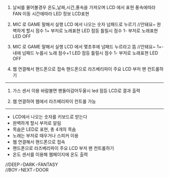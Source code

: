 1. 날씨를 물어볼경우 온도,날짜,시간,풍속을 가져오며
   LCD 에서 표현
   풍속에따라 FAN 이동
   시간에따라 LED 
   정보 LCD표현

2. MIC 로 GAME 말해서 실행
   LCD 에서 나오는 숫자 넘패드로 누르기           //안돼요~
   완벽하게 할시 점수 1+ 부저로 노래표현 LED 점등
   틀릴시 점수 1- 부저로 노래표현 LED OFF
    


3. MIC 로 GAME 말해서 실행
   LCD 에서 몇초후에 넘패드 누르라고 뜸         //안돼요~
   1+-내에 넘패드 누를시 노래 점수+1 LED 점등
   틀릴시 점수 1- 부저로 노래표현 LED OFF


4. 웹 연결해서 핸드폰으로 접속
   핸드폰으로 라즈베리파이 주요 LCD 부저 팬 컨트롤하기

----

1. 가스 센서 이용 바람불면 팬돌아감어두울시 led 점등 LCD로 결과 출력

2. 웹 연결하여 웹에서 라즈베리파이 컨트롤 가능

----

* LCD에서 나오는 숫자를 키보드로 받는다
* 완벽하게 할시 부저로 알림
* 목숨은 LED로 표현, 총 4개의 목숨
* 노래는 부저로 때우거나 스피커 이용
* 웹 연결해서 핸드폰으로 접속
* 핸드폰으로 라즈베리파이 주요 LCD 부저 팬 컨트롤하기
* 온도 센서를 이용해 웹페이지에 온도 출력

//DEEP♂DARK♂FANTASY<br />
//BOY♂NEXT♂DOOR

